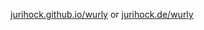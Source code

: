 [jurihock.github.io/wurly](http://jurihock.github.io/wurly) or [jurihock.de/wurly](http://jurihock.de/wurly)